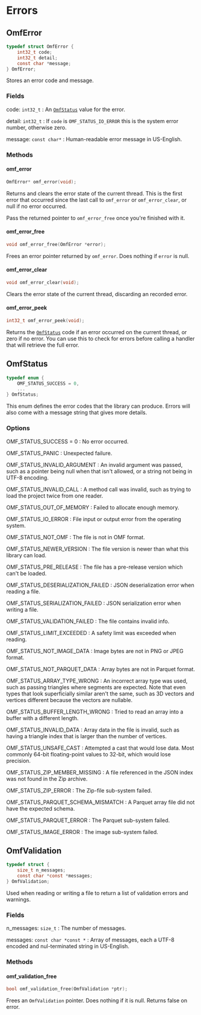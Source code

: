 # Errors

## OmfError

```c
typedef struct OmfError {
    int32_t code;
    int32_t detail;
    const char *message;
} OmfError;
```

Stores an error code and message.

### Fields

code: `int32_t`
: An [`OmfStatus`](#OmfStatus) value for the error.

detail: `int32_t`
: If `code` is `OMF_STATUS_IO_ERROR` this is the system error number, otherwise zero.

message: `const char*`
: Human-readable error message in US-English.

### Methods

#### omf_error

```c
OmfError* omf_error(void);
```

Returns and clears the error state of the current thread.
This is the first error that occurred since the last call to `omf_error` or `omf_error_clear`,
or null if no error occurred.

Pass the returned pointer to `omf_error_free` once you're finished with it.

#### omf_error_free

```c
void omf_error_free(OmfError *error);
```

Frees an error pointer returned by `omf_error`. Does nothing if `error` is null.

#### omf_error_clear

```c
void omf_error_clear(void);
```

Clears the error state of the current thread, discarding an recorded error.

#### omf_error_peek

```c
int32_t omf_error_peek(void);
```

Returns the [`OmfStatus`](#OmfStatus) code if an error occurred on the current thread,
or zero if no error.
You can use this to check for errors before calling a handler that will retrieve the full error.


## OmfStatus

```c
typedef enum {
    OMF_STATUS_SUCCESS = 0,
    ...
} OmfStatus;
```

This enum defines the error codes that the library can produce.
Errors will also come with a message string that gives more details.

### Options

OMF_STATUS_SUCCESS = 0
: No error occurred.

OMF_STATUS_PANIC
: Unexpected failure.

OMF_STATUS_INVALID_ARGUMENT
: An invalid argument was passed, such as a pointer being null when that isn't allowed,
or a string not being in UTF-8 encoding.

OMF_STATUS_INVALID_CALL
: A method call was invalid, such as trying to load the project twice from one reader.

OMF_STATUS_OUT_OF_MEMORY
: Failed to allocate enough memory.

OMF_STATUS_IO_ERROR
: File input or output error from the operating system.

OMF_STATUS_NOT_OMF
: The file is not in OMF format.

OMF_STATUS_NEWER_VERSION
: The file version is newer than what this library can load.

OMF_STATUS_PRE_RELEASE
: The file has a pre-release version which can't be loaded.

OMF_STATUS_DESERIALIZATION_FAILED
: JSON deserialization error when reading a file.

OMF_STATUS_SERIALIZATION_FAILED
: JSON serialization error when writing a file.

OMF_STATUS_VALIDATION_FAILED
: The file contains invalid info.

OMF_STATUS_LIMIT_EXCEEDED
: A safety limit was exceeded when reading.

OMF_STATUS_NOT_IMAGE_DATA
: Image bytes are not in PNG or JPEG format.

OMF_STATUS_NOT_PARQUET_DATA
: Array bytes are not in Parquet format.

OMF_STATUS_ARRAY_TYPE_WRONG
: An incorrect array type was used, such as passing triangles where segments are expected.
Note that even types that look superficially similar aren't the same,
such as 3D vectors and vertices different because the vectors are nullable.

OMF_STATUS_BUFFER_LENGTH_WRONG
: Tried to read an array into a buffer with a different length.

OMF_STATUS_INVALID_DATA
: Array data in the file is invalid,
such as having a triangle index that is larger than the number of vertices.

OMF_STATUS_UNSAFE_CAST
: Attempted a cast that would lose data.
Most commonly 64-bit floating-point values to 32-bit, which would lose precision.

OMF_STATUS_ZIP_MEMBER_MISSING
: A file referenced in the JSON index was not found in the Zip archive.

OMF_STATUS_ZIP_ERROR
: The Zip-file sub-system failed.

OMF_STATUS_PARQUET_SCHEMA_MISMATCH
: A Parquet array file did not have the expected schema.

OMF_STATUS_PARQUET_ERROR
: The Parquet sub-system failed.

OMF_STATUS_IMAGE_ERROR
: The image sub-system failed.


## OmfValidation

```c
typedef struct {
    size_t n_messages;
    const char *const *messages;
} OmfValidation;
```

Used when reading or writing a file to return a list of validation errors and warnings.

### Fields

n_messages: `size_t`
: The number of messages.

messages: `const char *const *`
: Array of messages, each a UTF-8 encoded and nul-terminated string in US-English.

### Methods

#### omf_validation_free

```c
bool omf_validation_free(OmfValidation *ptr);
```

Frees an `OmfValidation` pointer. Does nothing if it is null. Returns false on error.
